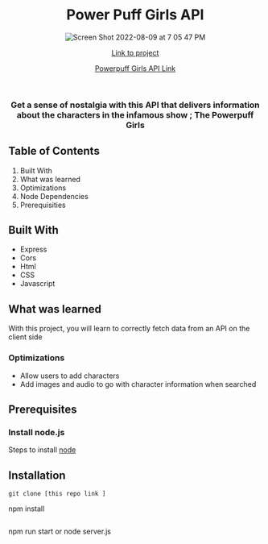 <h1 align="center">Power Puff Girls API</h1>

<div align ="center"> 

![Screen Shot 2022-08-09 at 7 05 47 PM](https://user-images.githubusercontent.com/101071525/183777175-b7771e29-7ae6-4cdf-bd39-549009e1ba72.png)


[Link to project](https://powerpuffapi.netlify.app/)


[Powerpuff Girls API Link](https://powerpuff-app.herokuapp.com/)
</div>


<div align ="center"> 
  <h3 style="italic">Get a sense of nostalgia with this API that delivers information about the characters in the infamous show ; The Powerpuff Girls</h3>
</div>

## Table of Contents 

1. Built With 
2. What was learned 
3. Optimizations
4. Node Dependencies
5. Prerequisities

## Built With 
* Express
* Cors
* Html
* CSS
* Javascript

## What was learned 
With this project, you will learn to correctly fetch data from an API on the client side

### Optimizations
* Allow users to add characters 
* Add images and audio to go with character information when searched

## Prerequisites 
<h3> Install node.js</h3>

Steps to install [node](https://nodejs.org/en/) 



## Installation
```
git clone [this repo link ]
```
npm install
```
```
npm run start or node server.js
```

